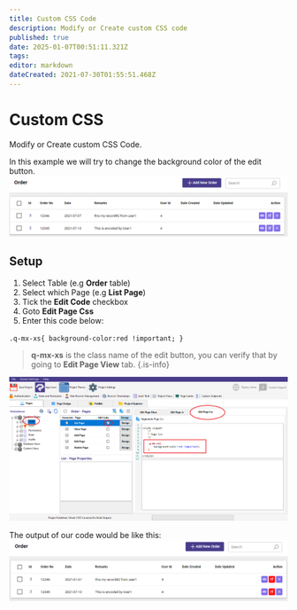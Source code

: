```yaml
---
title: Custom CSS Code
description: Modify or Create custom CSS code
published: true
date: 2025-01-07T00:51:11.321Z
tags: 
editor: markdown
dateCreated: 2021-07-30T01:55:51.468Z
---
```


# Custom CSS
Modify or Create custom CSS Code.

In this example we will try to change the background color of the edit button.
![1.png](/custom-code/css/1.png)

## Setup
1. Select Table (e.g **Order** table)
2. Select which Page (e.g **List Page**)
3. Tick the **Edit Code** checkbox
4. Goto **Edit Page Css**
5. Enter this code below:

`.q-mx-xs{
   background-color:red !important;
 }`

> **q-mx-xs** is the class name of the edit button, you can verify that by going to **Edit Page View** tab.
{.is-info}

![3.png](/custom-code/css/3.png)

The output of our code would be like this:
![2.png](/custom-code/css/2.png)
